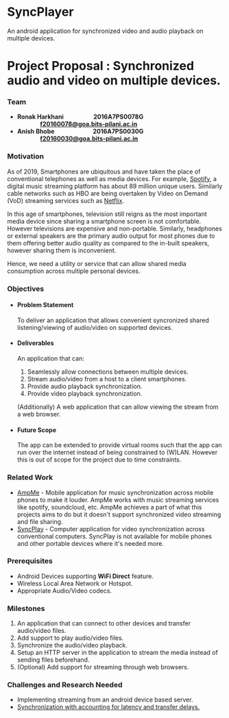 # SyncPlayer

An android application for synchronized video and audio playback on multiple devices.



# Project Proposal : Synchronized audio and video on multiple devices.

### Team 

- **Ronak Harkhani &nbsp;&nbsp;&nbsp;&nbsp;&nbsp;&nbsp;&nbsp;&nbsp;&nbsp;&nbsp;&nbsp;&nbsp;&nbsp;&nbsp;&nbsp;&nbsp;&nbsp;&nbsp;&nbsp;&nbsp;2016A7PS0078G &nbsp;&nbsp;&nbsp;&nbsp;&nbsp;&nbsp;&nbsp;&nbsp;&nbsp;&nbsp;&nbsp;&nbsp;&nbsp;&nbsp;&nbsp;&nbsp;f20160078@goa.bits-pilani.ac.in**
- **Anish Bhobe &nbsp;&nbsp;&nbsp;&nbsp;&nbsp;&nbsp;&nbsp;&nbsp;&nbsp;&nbsp;&nbsp;&nbsp;&nbsp;&nbsp;&nbsp;&nbsp;&nbsp;&nbsp;&nbsp;&nbsp;&nbsp;&nbsp;&nbsp;&nbsp;&nbsp;&nbsp;2016A7PS0030G &nbsp;&nbsp;&nbsp;&nbsp;&nbsp;&nbsp;&nbsp;&nbsp;&nbsp;&nbsp;&nbsp;&nbsp;&nbsp;&nbsp;&nbsp;&nbsp;f20160030@goa.bits-pilani.ac.in**

### Motivation

As of 2019, Smartphones are ubiquitous and have taken the place of conventional telephones as well as media devices. For example, [Spotify](https://www.spotify.com), a digital music streaming platform has about 89 million unique users. Similarly cable networks such as HBO are being overtaken by Video on Demand (VoD) streaming services such as [Netflix](https://www.netflix.com).

In this age of smartphones, television still reigns as the most important media device since sharing a smartphone screen is not comfortable. However televisions are expensive and non-portable. Similarly, headphones or external speakers are the primary audio output for most phones due to them offering better audio quality as compared to the in-built speakers, however sharing them is inconvenient.

Hence, we need a utility or service that can allow shared media consumption across multiple personal devices.

### Objectives

- #### Problem Statement

  To deliver an application that allows convenient syncronized shared listening/viewing of audio/video on supported devices. 

- #### Deliverables

  An application that can:

  1. Seamlessly allow connections between multiple devices.
  2. Stream audio/video from a host to a client smartphones.
  3. Provide audio playback synchronization.
  4. Provide video playback synchronization.

  (Additionally) A web application that can allow viewing the stream from a web browser.

- #### Future Scope

  The app can be extended to provide virtual rooms such that the app can run over the internet instead of being constrained to (W)LAN. However this is out of scope for the project due to time constraints.

### Related Work

- [AmpMe](https://www.ampme.com) - Mobile application for music synchronization across mobile phones to make it louder. AmpMe works with music streaming services like spotify, soundcloud, etc. AmpMe achieves  a part of what this projects aims to do but it doesn't support synchronized video streaming and file sharing.
- [SyncPlay](https://syncplay.pl) - Computer application for video synchronization across conventional computers. SyncPlay is not available for mobile phones and other portable devices where it's needed more.

### Prerequisites

- Android Devices supporting **WiFi Direct** feature.
- Wireless Local Area Network or Hotspot.
- Appropriate Audio/Video codecs.

### Milestones

1. An application that can connect to other devices and transfer audio/video files.
2. Add support to play audio/video files.
3. Synchronize the audio/video playback.
4. Setup an HTTP server in the application to stream the media instead of sending files beforehand.
5. (Optional) Add support for streaming through web browsers.

### Challenges and Research Needed

- Implementing streaming from an android device based server.
- [Synchronization with accounting for latency and transfer delays.](https://pub.tik.ee.ethz.ch/students/2015-FS/SA-2015-02.pdf)
